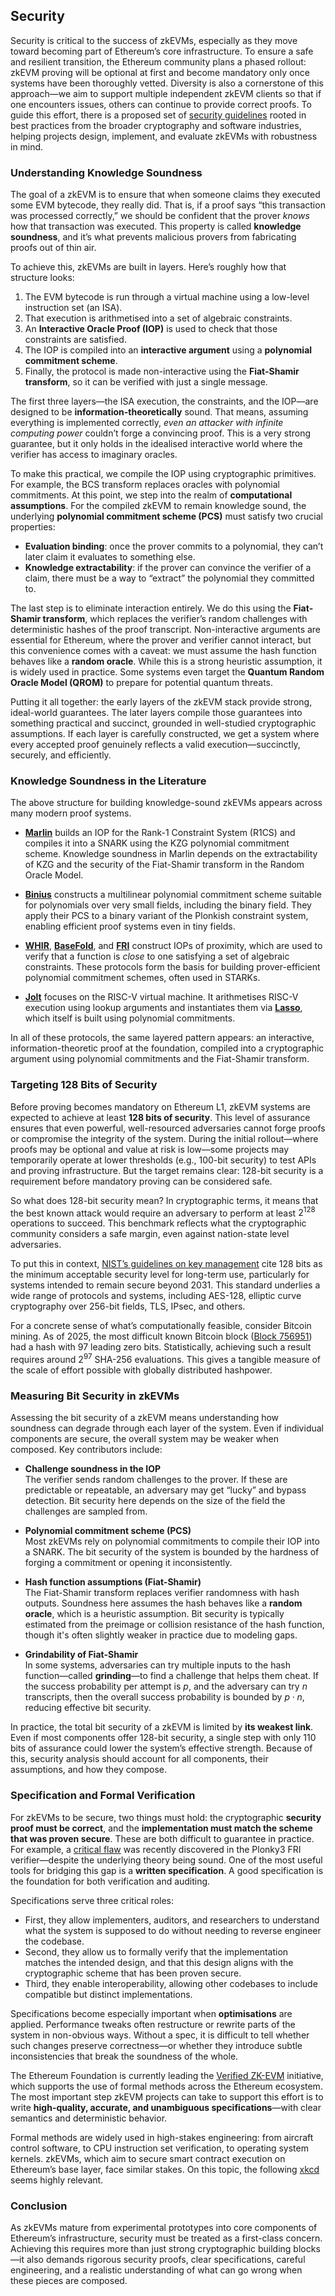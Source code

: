 ## Security

Security is critical to the success of zkEVMs, especially as they move toward becoming part of Ethereum’s core infrastructure. To ensure a safe and resilient transition, the Ethereum community plans a phased rollout: zkEVM proving will be optional at first and become mandatory only once systems have been thoroughly vetted. Diversity is also a cornerstone of this approach—we aim to support multiple independent zkEVM clients so that if one encounters issues, others can continue to provide correct proofs. To guide this effort, there is a proposed set of [security guidelines](https://docs.google.com/document/d/1W6Y_JPxkt9D2P2sJe29FPOe8IuNiaPUvySpuzWcvnwk/edit?tab=t.0#heading=h.5vymhic1kh9x) rooted in best practices from the broader cryptography and software industries, helping projects design, implement, and evaluate zkEVMs with robustness in mind.

### Understanding Knowledge Soundness

The goal of a zkEVM is to ensure that when someone claims they executed some EVM bytecode, they really did. That is, if a proof says “this transaction was processed correctly,” we should be confident that the prover *knows* how that transaction was executed. This property is called **knowledge soundness**, and it’s what prevents malicious provers from fabricating proofs out of thin air.

To achieve this, zkEVMs are built in layers. Here’s roughly how that structure looks:

1. The EVM bytecode is run through a virtual machine using a low-level instruction set (an ISA).
2. That execution is arithmetised into a set of algebraic constraints.
3. An **Interactive Oracle Proof (IOP)** is used to check that those constraints are satisfied.
4. The IOP is compiled into an **interactive argument** using a **polynomial commitment scheme**.
5. Finally, the protocol is made non-interactive using the **Fiat-Shamir transform**, so it can be verified with just a single message.

The first three layers—the ISA execution, the constraints, and the IOP—are designed to be **information-theoretically** sound. That means, assuming everything is implemented correctly, *even an attacker with infinite computing power* couldn’t forge a convincing proof. This is a very strong guarantee, but it only holds in the idealised interactive world where the verifier has access to imaginary oracles.

To make this practical, we compile the IOP using cryptographic primitives. For example, the BCS transform replaces oracles with polynomial commitments. At this point, we step into the realm of **computational assumptions**. For the compiled zkEVM to remain knowledge sound, the underlying **polynomial commitment scheme (PCS)** must satisfy two crucial properties:

- **Evaluation binding**: once the prover commits to a polynomial, they can’t later claim it evaluates to something else.
- **Knowledge extractability**: if the prover can convince the verifier of a claim, there must be a way to “extract” the polynomial they committed to.

The last step is to eliminate interaction entirely. We do this using the **Fiat-Shamir transform**, which replaces the verifier’s random challenges with deterministic hashes of the proof transcript. Non-interactive arguments are essential for Ethereum, where the prover and verifier cannot interact, but this convenience comes with a caveat: we must assume the hash function behaves like a **random oracle**. While this is a strong heuristic assumption, it is widely used in practice. Some systems even target the **Quantum Random Oracle Model (QROM)** to prepare for potential quantum threats.

Putting it all together: the early layers of the zkEVM stack provide strong, ideal-world guarantees. The later layers compile those guarantees into something practical and succinct, grounded in well-studied cryptographic assumptions. If each layer is carefully constructed, we get a system where every accepted proof genuinely reflects a valid execution—succinctly, securely, and efficiently.


### Knowledge Soundness in the Literature

The above structure for building knowledge-sound zkEVMs appears across many modern proof systems.

* [**Marlin**](https://eprint.iacr.org/2019/1047) builds an IOP for the Rank-1 Constraint System (R1CS) and compiles it into a SNARK using the KZG polynomial commitment scheme. Knowledge soundness in Marlin depends on the extractability of KZG and the security of the Fiat-Shamir transform in the Random Oracle Model.

* [**Binius**](https://eprint.iacr.org/2023/1784) constructs a multilinear polynomial commitment scheme suitable for polynomials over very small fields, including the binary field. They apply their PCS to a binary variant of the Plonkish constraint system, enabling efficient proof systems even in tiny fields.

* [**WHIR**](https://eprint.iacr.org/2024/1586.pdf), [**BaseFold**](https://eprint.iacr.org/2023/1705), and [**FRI**](https://eccc.weizmann.ac.il/report/2017/134/) construct IOPs of proximity, which are used to verify that a function is *close* to one satisfying a set of algebraic constraints. These protocols form the basis for building prover-efficient polynomial commitment schemes, often used in STARKs.

* [**Jolt**](https://eprint.iacr.org/2023/1217) focuses on the RISC-V virtual machine. It arithmetises RISC-V execution using lookup arguments and instantiates them via [**Lasso**](https://eprint.iacr.org/2023/1216), which itself is built using polynomial commitments.

In all of these protocols, the same layered pattern appears: an interactive, information-theoretic proof at the foundation, compiled into a cryptographic argument using polynomial commitments and the Fiat-Shamir transform.

### Targeting 128 Bits of Security
Before proving becomes mandatory on Ethereum L1, zkEVM systems are expected to achieve at least **128 bits of security**. This level of assurance ensures that even powerful, well-resourced adversaries cannot forge proofs or compromise the integrity of the system. During the initial rollout—where proofs may be optional and value at risk is low—some projects may temporarily operate at lower thresholds (e.g., 100-bit security) to test APIs and proving infrastructure. But the target remains clear: 128-bit security is a requirement before mandatory proving can be considered safe.

So what does 128-bit security mean? In cryptographic terms, it means that the best known attack would require an adversary to perform at least $2^{128}$ operations to succeed. This benchmark reflects what the cryptographic community considers a safe margin, even against nation-state level adversaries.

To put this in context, [NIST’s guidelines on key management](https://nvlpubs.nist.gov/nistpubs/SpecialPublications/NIST.SP.800-57pt1r5.pdf) cite 128 bits as the minimum acceptable security level for long-term use, particularly for systems intended to remain secure beyond 2031. This standard underlies a wide range of protocols and systems, including AES-128, elliptic curve cryptography over 256-bit fields, TLS, IPsec, and others.

For a concrete sense of what’s computationally feasible, consider Bitcoin mining. As of 2025, the most difficult known Bitcoin block ([Block 756951](https://blockchair.com/bitcoin/block/756951)) had a hash with 97 leading zero bits. Statistically, achieving such a result requires around $2^{97}$ SHA-256 evaluations. This gives a tangible measure of the scale of effort possible with globally distributed hashpower.

### Measuring Bit Security in zkEVMs

Assessing the bit security of a zkEVM means understanding how soundness can degrade through each layer of the system. Even if individual components are secure, the overall system may be weaker when composed. Key contributors include:

- **Challenge soundness in the IOP**  
  The verifier sends random challenges to the prover. If these are predictable or repeatable, an adversary may get “lucky” and bypass detection. Bit security here depends on the size of the field the challenges are sampled from.

- **Polynomial commitment scheme (PCS)**  
  Most zkEVMs rely on polynomial commitments to compile their IOP into a SNARK. The bit security of the system is bounded by the hardness of forging a commitment or opening it inconsistently. 

- **Hash function assumptions (Fiat-Shamir)**  
  The Fiat-Shamir transform replaces verifier randomness with hash outputs. Soundness here assumes the hash behaves like a **random oracle**, which is a heuristic assumption. Bit security is typically estimated from the preimage or collision resistance of the hash function, though it's often slightly weaker in practice due to modeling gaps.

- **Grindability of Fiat-Shamir**  
  In some systems, adversaries can try multiple inputs to the hash function—called **grinding**—to find a challenge that helps them cheat. If the success probability per attempt is $p$, and the adversary can try $n$ transcripts, then the overall success probability is bounded by $p \cdot n$, reducing effective bit security.

In practice, the total bit security of a zkEVM is limited by **its weakest link**. Even if most components offer 128-bit security, a single step with only 110 bits of assurance could lower the system’s effective strength. Because of this, security analysis should account for all components, their assumptions, and how they compose.

### Specification and Formal Verification

For zkEVMs to be secure, two things must hold: the cryptographic **security proof must be correct**, and the **implementation must match the scheme that was proven secure**. These are both difficult to guarantee in practice. For example, a [critical flaw](https://github.com/Plonky3/Plonky3/security/advisories/GHSA-f69f-5fx9-w9r9) was recently discovered in the Plonky3 FRI verifier—despite the underlying theory being sound. One of the most useful tools for bridging this gap is a **written specification**. A good specification is the foundation for both verification and auditing.

Specifications serve three critical roles:

- First, they allow implementers, auditors, and researchers to understand what the system is supposed to do without needing to reverse engineer the codebase.
- Second, they allow us to formally verify that the implementation matches the intended design, and that this design aligns with the cryptographic scheme that has been proven secure.
- Third, they enable interoperability, allowing other codebases to include compatible but distinct implementations.

Specifications become especially important when **optimisations** are applied. Performance tweaks often restructure or rewrite parts of the system in non-obvious ways. Without a spec, it is difficult to tell whether such changes preserve correctness—or whether they introduce subtle inconsistencies that break the soundness of the whole.

The Ethereum Foundation is currently leading the [Verified ZK-EVM](https://verified-zkevm.org/) initiative, which supports the use of formal methods across the Ethereum ecosystem. The most important step zkEVM projects can take to support this effort is to write **high-quality, accurate, and unambiguous specifications**—with clear semantics and deterministic behavior.

Formal methods are widely used in high-stakes engineering: from aircraft control software, to CPU instruction set verification, to operating system kernels. zkEVMs, which aim to secure smart contract execution on Ethereum’s base layer, face similar stakes. On this topic, the following [xkcd](https://xkcd.com/2030/) seems highly relevant.

### Conclusion

As zkEVMs mature from experimental prototypes into core components of Ethereum’s infrastructure, security must be treated as a first-class concern. Achieving this requires more than just strong cryptographic building blocks—it also demands rigorous security proofs, clear specifications, careful engineering, and a realistic understanding of what can go wrong when these pieces are composed.


